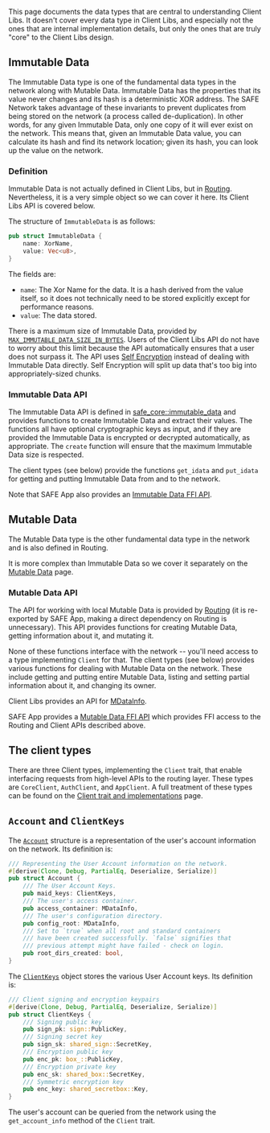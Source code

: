 This page documents the data types that are central to understanding Client Libs. It doesn't cover every data type in Client Libs, and especially not the ones that are internal implementation details, but only the ones that are truly "core" to the Client Libs design.

## Immutable Data

The Immutable Data type is one of the fundamental data types in the network along with Mutable Data. Immutable Data has the properties that its value never changes and its hash is a deterministic XOR address. The SAFE Network takes advantage of these invariants to prevent duplicates from being stored on the network (a process called de-duplication). In other words, for any given Immutable Data, only one copy of it will ever exist on the network. This means that, given an Immutable Data value, you can calculate its hash and find its network location; given its hash, you can look up the value on the network.

### Definition

Immutable Data is not actually defined in Client Libs, but in [Routing](https://docs.rs/routing/*/routing/struct.ImmutableData.html). Nevertheless, it is a very simple object so we can cover it here. Its Client Libs API is covered below.

The structure of `ImmutableData` is as follows:

```rust
pub struct ImmutableData {
    name: XorName,
    value: Vec<u8>,
}
```

The fields are:

* `name`: The Xor Name for the data. It is a hash derived from the value itself, so it does not technically need to be stored explicitly except for performance reasons.
* `value`: The data stored.

There is a maximum size of Immutable Data, provided by [`MAX_IMMUTABLE_DATA_SIZE_IN_BYTES`](https://docs.rs/routing/*/routing/constant.MAX_IMMUTABLE_DATA_SIZE_IN_BYTES.html). Users of the Client Libs API do not have to worry about this limit because the API automatically ensures that a user does not surpass it. The API uses [Self Encryption](https://github.com/maidsafe/self_encryption) instead of dealing with Immutable Data directly. Self Encryption will split up data that's too big into appropriately-sized chunks.

### Immutable Data API

The Immutable Data API is defined in [safe_core::immutable_data](https://docs.rs/safe_core/*/safe_core/immutable_data/index.html) and provides functions to create Immutable Data and extract their values. The functions all have optional cryptographic keys as input, and if they are provided the Immutable Data is encrypted or decrypted automatically, as appropriate. The `create` function will ensure that the maximum Immutable Data size is respected.

The client types (see below) provide the functions `get_idata` and `put_idata` for getting and putting Immutable Data from and to the network.

Note that SAFE App also provides an [Immutable Data FFI API](https://docs.rs/safe_app/*/safe_app/ffi/immutable_data/index.html).

## Mutable Data

The Mutable Data type is the other fundamental data type in the network and is also defined in Routing.

It is more complex than Immutable Data so we cover it separately on the [Mutable Data](./Mutable-Data) page.

### Mutable Data API

The API for working with local Mutable Data is provided by [Routing](https://docs.rs/routing/*/routing/struct.MutableData.html) (it is re-exported by SAFE App, making a direct dependency on Routing is unnecessary). This API provides functions for creating Mutable Data, getting information about it, and mutating it. 

None of these functions interface with the network -- you'll need access to a type implementing `Client` for that. The client types (see below) provides various functions for dealing with Mutable Data on the network. These include getting and putting entire Mutable Data, listing and setting partial information about it, and changing its owner.

Client Libs provides an API for [MDataInfo](https://docs.rs/safe_core/*/safe_core/client/mdata_info/index.html).

SAFE App provides a [Mutable Data FFI API](https://docs.rs/safe_app/*/safe_app/ffi/mutable_data/index.html) which provides FFI access to the Routing and Client APIs described above.

## The client types

There are three Client types, implementing the `Client` trait, that enable interfacing requests from high-level APIs to the routing layer. These types are `CoreClient`, `AuthClient`, and `AppClient`. A full treatment of these types can be found on the [Client trait and implementations](./Client-trait-and-implementations) page.

## `Account` and `ClientKeys`

The [`Account`](https://docs.rs/safe_core/*/safe_core/client/account/struct.Account.html) structure is a representation of the user's account information on the network. Its definition is:

```rust
/// Representing the User Account information on the network.
#[derive(Clone, Debug, PartialEq, Deserialize, Serialize)]
pub struct Account {
    /// The User Account Keys.
    pub maid_keys: ClientKeys,
    /// The user's access container.
    pub access_container: MDataInfo,
    /// The user's configuration directory.
    pub config_root: MDataInfo,
    /// Set to `true` when all root and standard containers
    /// have been created successfully. `false` signifies that
    /// previous attempt might have failed - check on login.
    pub root_dirs_created: bool,
}
```

The [`ClientKeys`](https://docs.rs/safe_core/*/safe_core/client/account/struct.ClientKeys.html) object stores the various User Account keys. Its definition is:

```rust
/// Client signing and encryption keypairs
#[derive(Clone, Debug, PartialEq, Deserialize, Serialize)]
pub struct ClientKeys {
    /// Signing public key
    pub sign_pk: sign::PublicKey,
    /// Signing secret key
    pub sign_sk: shared_sign::SecretKey,
    /// Encryption public key
    pub enc_pk: box_::PublicKey,
    /// Encryption private key
    pub enc_sk: shared_box::SecretKey,
    /// Symmetric encryption key
    pub enc_key: shared_secretbox::Key,
}
```

The user's account can be queried from the network using the `get_account_info` method of the `Client` trait.